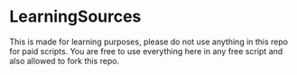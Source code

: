 # LearningSources

This is made for learning purposes, please do not use anything in this repo for paid scripts. You are free to use everything here in any free script and also allowed to fork this repo.
